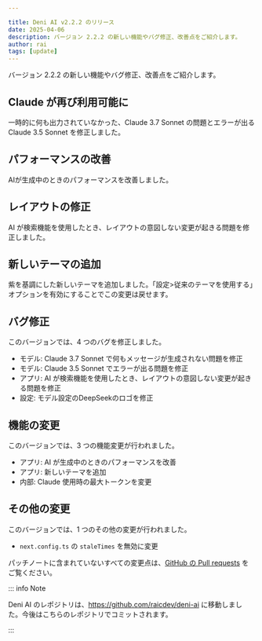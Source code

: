 ```yaml
---

title: Deni AI v2.2.2 のリリース
date: 2025-04-06
description: バージョン 2.2.2 の新しい機能やバグ修正、改善点をご紹介します。
author: rai
tags: [update]
---
```


バージョン 2.2.2 の新しい機能やバグ修正、改善点をご紹介します。

<!-- more -->

## Claude が再び利用可能に

一時的に何も出力されていなかった、Claude 3.7 Sonnet の問題とエラーが出る Claude 3.5 Sonnet を修正しました。

## パフォーマンスの改善

AIが生成中のときのパフォーマンスを改善しました。

## レイアウトの修正

AI が検索機能を使用したとき、レイアウトの意図しない変更が起きる問題を修正しました。

## 新しいテーマの追加

紫を基調にした新しいテーマを追加しました。「設定>従来のテーマを使用する」オプションを有効にすることでこの変更は戻せます。

## バグ修正

このバージョンでは、4 つのバグを修正しました。

- モデル: Claude 3.7 Sonnet で何もメッセージが生成されない問題を修正
- モデル: Claude 3.5 Sonnet でエラーが出る問題を修正
- アプリ: AI が検索機能を使用したとき、レイアウトの意図しない変更が起きる問題を修正
- 設定: モデル設定のDeepSeekのロゴを修正

## 機能の変更

このバージョンでは、3 つの機能変更が行われました。

- アプリ: AI が生成中のときのパフォーマンスを改善
- アプリ: 新しいテーマを追加
- 内部: Claude 使用時の最大トークンを変更

## その他の変更

このバージョンでは、1 つのその他の変更が行われました。

- `next.config.ts` の `staleTimes` を無効に変更

パッチノートに含まれていないすべての変更点は、[GitHub の Pull requests](https://github.com/raicdev/deni-ai/pull/4) をご覧ください。

::: info Note

Deni AI のレポジトリは、https://github.com/raicdev/deni-ai に移動しました。今後はこちらのレポジトリでコミットされます。

:::